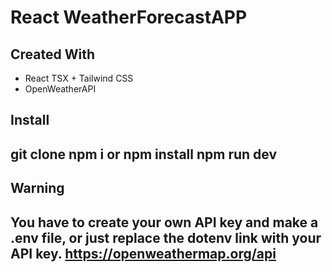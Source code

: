 # React WeatherForecastAPP 

## Created With
- React TSX + Tailwind CSS  
- OpenWeatherAPI

## Install 
git clone
npm i or npm install
npm run dev
---

## Warning
You have to create your own API key and make a .env file, or just replace the dotenv link with your API key.
https://openweathermap.org/api
---

